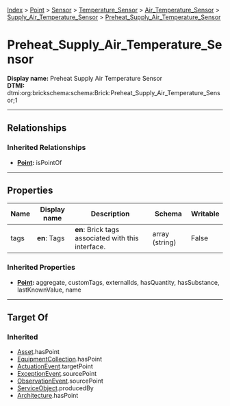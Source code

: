 [Index](../../../../../Index.md) > [Point](../../../../Point.md) > [Sensor](../../../Sensor.md) > [Temperature_Sensor](../../Temperature_Sensor.md) > [Air_Temperature_Sensor](../Air_Temperature_Sensor.md) > [Supply_Air_Temperature_Sensor](Supply_Air_Temperature_Sensor.md) > [Preheat_Supply_Air_Temperature_Sensor](#)
# Preheat_Supply_Air_Temperature_Sensor

**Display name:** Preheat Supply Air Temperature Sensor<br />
**DTMI:** dtmi:org:brickschema:schema:Brick:Preheat_Supply_Air_Temperature_Sensor;1

---

## Relationships
### Inherited Relationships
* **[Point](../../../../Point.md):** isPointOf

---

## Properties
|Name|Display name|Description|Schema|Writable|
|-|-|-|-|-|
|tags|**en**: Tags|**en**: Brick tags associated with this interface.|array (string)|False|
### Inherited Properties
* **[Point](../../../../Point.md):** aggregate, customTags, externalIds, hasQuantity, hasSubstance, lastKnownValue, name

---

## Target Of
### Inherited
* [Asset](../../../../../Asset/Asset.md).hasPoint
* [EquipmentCollection](../../../../../Collection/AssetCollection/EquipmentCollection/EquipmentCollection.md).hasPoint
* [ActuationEvent](../../../../../Event/PointEvent/ActuationEvent.md).targetPoint
* [ExceptionEvent](../../../../../Event/PointEvent/ExceptionEvent.md).sourcePoint
* [ObservationEvent](../../../../../Event/PointEvent/ObservationEvent.md).sourcePoint
* [ServiceObject](../../../../../Information/ServiceObject/ServiceObject.md).producedBy
* [Architecture](../../../../../Space/Architecture/Architecture.md).hasPoint
